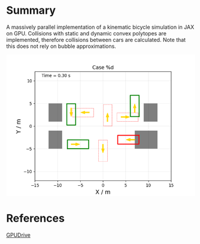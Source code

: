 # Summary

A massively parallel implementation of a kinematic bicycle simulation in JAX on GPU. Collisions with static and dynamic convex polytopes are implemented, therefore collisions between cars are calculated. Note that this does not rely on bubble approximations.

![benchmark example result](data/gifs/collision_demonstration.gif)

# References 

[GPUDrive](https://github.com/Emerge-Lab/gpudrive)

